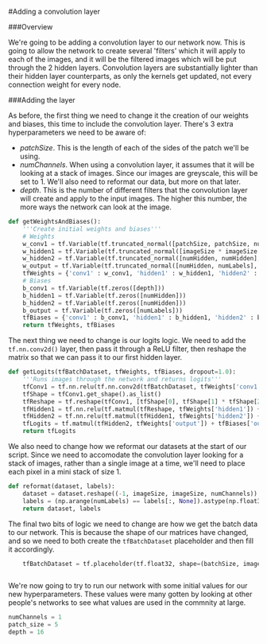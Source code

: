 #Adding a convolution layer

###Overview

We're going to be adding a convolution layer to our network now. This is going to allow the network to create several 'filters' which it will apply to each of the images, and it will be the filtered images which will be put through the 2 hidden layers. Convolution layers are substantially lighter than their hidden layer counterparts, as only the kernels get updated, not every connection weight for every node.

###Adding the layer

As before, the first thing we need to change it the creation of our weights and biases, this time to include the convolution layer. There's 3 extra hyperparameters we need to be aware of:

 - *patchSize*. This is the length of each of the sides of the patch we'll be using.
 - *numChannels*. When using a convolution layer, it assumes that it will be looking at a stack of images. Since our images are greyscale, this will be set to 1. We'll also need to reformat our data, but more on that later.
 - *depth*. This is the number of different filters that the convolution layer will create and apply to the input images. The higher this number, the more ways the network can look at the image.

```python
def getWeightsAndBiases():
	'''Create initial weights and biases'''
	# Weights
	w_conv1 = tf.Variable(tf.truncated_normal([patchSize, patchSize, numChannels, depth], stddev=0.1))
	w_hidden1 = tf.Variable(tf.truncated_normal([imageSize * imageSize * depth, numHidden], stddev=0.1))
	w_hidden2 = tf.Variable(tf.truncated_normal([numHidden, numHidden], stddev=0.1))
	w_output = tf.Variable(tf.truncated_normal([numHidden, numLabels], stddev=0.1))
	tfWeights = {'conv1' : w_conv1, 'hidden1' : w_hidden1, 'hidden2' : w_hidden2, 'output' : w_output}
	# Biases
	b_conv1 = tf.Variable(tf.zeros([depth]))
	b_hidden1 = tf.Variable(tf.zeros([numHidden]))
	b_hidden2 = tf.Variable(tf.zeros([numHidden]))
	b_output = tf.Variable(tf.zeros([numLabels]))
	tfBiases = {'conv1' : b_conv1, 'hidden1' : b_hidden1, 'hidden2' : b_hidden2, 'output' : b_output}
	return tfWeights, tfBiases
```

The next thing we need to change is our logits logic. We need to add the ```tf.nn.conv2d()``` layer, then pass it through a ReLU filter, then reshape the matrix so that we can pass it to our first hidden layer.

```python
def getLogits(tfBatchDataset, tfWeights, tfBiases, dropout=1.0):
	'''Runs images through the network and returns logits'''
	tfConv1 = tf.nn.relu(tf.nn.conv2d(tfBatchDataset, tfWeights['conv1'], [1, 1, 1, 1], padding='SAME') + tfBiases['conv1'])
	tfShape = tfConv1.get_shape().as_list()
	tfReshape = tf.reshape(tfConv1, [tfShape[0], tfShape[1] * tfShape[2] * tfShape[3]])
	tfHidden1 = tf.nn.relu(tf.matmul(tfReshape, tfWeights['hidden1']) + tfBiases['hidden1'])
	tfHidden2 = tf.nn.relu(tf.matmul(tfHidden1, tfWeights['hidden2']) + tfBiases['hidden2'])
	tfLogits = tf.matmul(tfHidden2, tfWeights['output']) + tfBiases['output']
	return tfLogits
```

We also need to change how we reformat our datasets at the start of our script. Since we need to accomodate the convolution layer looking for a stack of images, rather than a single image at a time, we'll need to place each pixel in a mini stack of size 1.

```python
def reformat(dataset, labels):
	dataset = dataset.reshape((-1, imageSize, imageSize, numChannels)).astype(np.float32)
	labels = (np.arange(numLabels) == labels[:, None]).astype(np.float32)
	return dataset, labels
```

The final two bits of logic we need to change are how we get the batch data to our network. This is because the shape of our matrices have changed, and so we need to both create the ```tfBatchDataset``` placeholder and then fill it accordingly.

```python
	tfBatchDataset = tf.placeholder(tf.float32, shape=(batchSize, imageSize, imageSize, numChannels))
```

```python
```

We're now going to try to run our network with some initial values for our new hyperparameters. These values were many gotten by looking at other people's networks to see what values are used in the commnity at large.

```python
numChannels = 1
patch_size = 5
depth = 16
```

